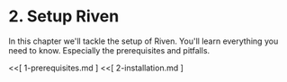 # 2. Setup Riven

In this chapter we'll tackle the setup of Riven. You'll learn everything you need to know. Especially the prerequisites
and pitfalls.

<<[ 1-prerequisites.md ]
<<[ 2-installation.md ]
